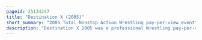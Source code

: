 ```yaml
---
pageid: 25134247
title: "Destination X (2005)"
short_summary: "2005 Total Nonstop Action Wrestling pay-per-view event"
description: "Destination X 2005 was a professional Wrestling pay-per-view Event produced by the total nonstop Action Wrestling Promotion and took Place on 13 March 2005 in the tna Impact Room at! Zone in Orlando, Florida. It was the first Event under the Destination X Chronology. Nine Matches and two Preshow Matches were featured on the Event's Card."
---
```

